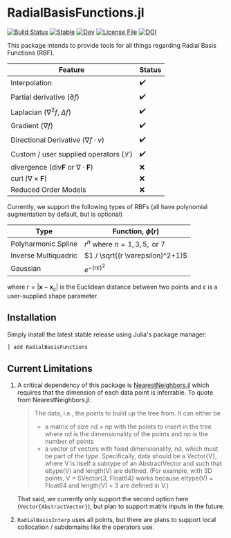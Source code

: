 # RadialBasisFunctions.jl

[![Build Status](https://github.com/kylebeggs/RadialBasisFunctions.jl/actions/workflows/CI.yml/badge.svg?branch=main)](https://github.com/kylebeggs/RadialBasisFunctions.jl/actions/workflows/CI.yml?query=branch%3Amain)
[![Stable](https://img.shields.io/badge/docs-stable-blue.svg)](https://kylebeggs.github.io/RadialBasisFunctions.jl/stable)
[![Dev](https://img.shields.io/badge/docs-dev-blue.svg)](https://kylebeggs.github.io/RadialBasisFunctions.jl/dev)
[![License File](https://img.shields.io/badge/license-MIT-blue)](https://github.com/kylebeggs/RadialBasisFunctions.jl/blob/master/LICENSE)
[![DOI](https://zenodo.org/badge/634682663.svg)](https://zenodo.org/badge/latestdoi/634682663)

This package intends to provide tools for all things regarding Radial Basis Functions (RBF). 

| Feature | Status |
| ------- | ------ |
| Interpolation | :heavy_check_mark: |
| Partial derivative ($\partial f$) | :heavy_check_mark: |
| Laplacian ($\nabla^2 f$, $\Delta f$) | :heavy_check_mark: |
| Gradient ($\nabla f$) | :heavy_check_mark: |
| Directional Derivative ($\nabla f \cdot v$) | :heavy_check_mark: |
| Custom / user supplied operators ($\mathcal{L}$) | :heavy_check_mark: |
| divergence ($\textrm{div} \mathbf{F}$ or $\nabla \cdot \mathbf{F}$) | :x: |
| curl ($\nabla \times \mathbf{F}$) | :x: |
| Reduced Order Models | :x: |

Currently, we support the following types of RBFs (all have polynomial augmentation by default, but is optional)

| Type                 | Function, $\phi(r)$                    |
| -------------------- | -------------------------------------- |
| Polyharmonic Spline  | $r^n$ where $n=1,3,5, \text{ or } 7$          |
| Inverse Multiquadric | $1 / \sqrt{(r \varepsilon)^2+1}$ |
| Gaussian             | $e^{-(r \varepsilon)^2}$               |

where $r = \lvert \mathbf{x}-\mathbf{x}_{c} \rvert$ is the Euclidean distance between two points and $\varepsilon$ is a user-supplied shape parameter.

## Installation

Simply install the latest stable release using Julia's package manager:

```julia
] add RadialBasisFunctions
```

## Current Limitations

1. A critical dependency of this package is [NearestNeighbors.jl](https://github.com/KristofferC/NearestNeighbors.jl) which requires that the dimension of each data point is inferrable. To quote from NearestNeighbors.jl:
    > The data, i.e., the points to build up the tree from. It can either be
    > * a matrix of size nd × np with the points to insert in the tree where nd is the dimensionality of the points and np is the number of points
    > * a vector of vectors with fixed dimensionality, nd, which must be part of the type. Specifically, data should be a Vector{V}, where V is itself a subtype of an AbstractVector and such that eltype(V) and length(V) are defined. (For example, with 3D points, V = SVector{3, Float64} works because eltype(V) = Float64 and length(V) = 3 are defined in V.)

    That said, we currently only support the second option here (`Vector{AbstractVector}`), but plan to support matrix inputs in the future.

2. `RadialBasisInterp` uses all points, but there are plans to support local collocation / subdomains like the operators use.

